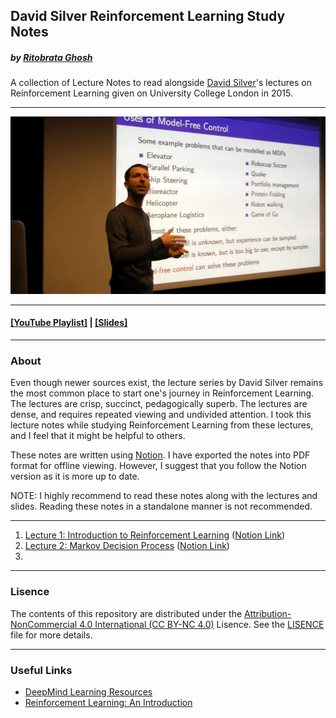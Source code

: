 ## David Silver Reinforcement Learning Study Notes

##### by [Ritobrata Ghosh](https://ghosh-r.github.io)

A collection of Lecture Notes to read alongside [David Silver](https://www.davidsilver.uk/)'s lectures on Reinforcement Learning given on University College London in 2015.

_____
![David Silver in class](https://raw.githubusercontent.com/ghosh-r/david-silver-rl-notes/main/silver.jpg)
_____
#### [\[YouTube Playlist\]](https://www.youtube.com/playlist?list=PLqYmG7hTraZDM-OYHWgPebj2MfCFzFObQ) | [\[Slides\]](https://www.davidsilver.uk/teaching/)
_____

### About

Even though newer sources exist, the lecture series by David Silver remains the most common place to start one's journey in Reinforcement Learning. The lectures are crisp, succinct, pedagogically superb. The lectures are dense, and requires repeated viewing and undivided attention. I took this lecture notes while studying Reinforcement Learning from these lectures, and I feel that it might be helpful to others.

These notes are written using [Notion](https://www.notion.so). I have exported the notes into PDF format for offline viewing. However, I suggest that you follow the Notion version as it is more up to date.

NOTE: I highly recommend to read these notes along with the lectures and slides. Reading these notes in a standalone manner is not recommended.
____

1. [Lecture 1: Introduction to Reinforcement Learning](https://github.com/ghosh-r/david-silver-rl-notes/blob/main/Lecture-1_Reinforcement_Learning-_David_Silver.pdf) ([Notion Link](https://www.notion.so/Lecture-1-Reinforcement-Learning-David-Silver-56c1444041184f0981ed2ae763eef7fe))
2. [Lecture 2: Markov Decision Process](https://github.com/ghosh-r/david-silver-rl-notes/blob/main/Lecture-2_Reinforcement_Learning-_David_Silver.pdf) ([Notion Link](https://www.notion.so/Lecture-2-Reinforcement-Learning-David-Silver-f8f3e8bfb4fe4e75b1c82205eec6ba19))
3. 

____
### Lisence
The contents of this repository are distributed under the [Attribution-NonCommercial 4.0 International (CC BY-NC 4.0)](https://creativecommons.org/licenses/by-nc/4.0/) Lisence. See the [LISENCE](https://github.com/ghosh-r/david-silver-rl-notes/blob/main/LISENCE) file for more details.
_____

### Useful Links
* [DeepMind Learning Resources](https://deepmind.com/learning-resources)
* [Reinforcement Learning: An Introduction](http://incompleteideas.net/book/the-book.html)
